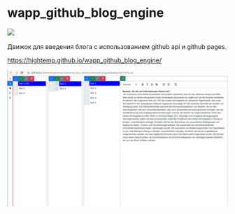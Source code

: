 # wapp_github_blog_engine

![](https://asdertasd.site/counter/wapp_github_blog_engine)

Движок для введения блога с использованием github api и github pages.

https://hightemp.github.io/wapp_github_blog_engine/

![](screenshots/2023-01-08_12-01.png)
